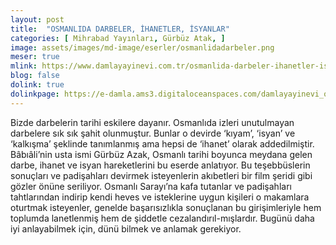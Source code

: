```yaml
---
layout: post
title:  "OSMANLIDA DARBELER, İHANETLER, İSYANLAR"
categories: [ Mihrabad Yayınları, Gürbüz Atak, ]
image: assets/images/md-image/eserler/osmanlidadarbeler.png
meser: true
mlink: https://www.damlayayinevi.com.tr/osmanlida-darbeler-ihanetler-isyanlar
blog: false
dolink: true
dolinkpage: https://e-damla.ams3.digitaloceanspaces.com/damlayayinevi_ornek_sayfalar/9786056725111/index.html
---
```


Bizde darbelerin tarihi eskilere dayanır. Osmanlıda izleri unutulmayan darbelere sık sık şahit olunmuştur. Bunlar o devirde ‘kıyam’, ‘isyan’ ve ‘kalkışma’ şeklinde tanımlanmış ama hepsi de ‘ihanet’ olarak addedilmiştir.
Bâbıâli’nin usta ismi Gürbüz Azak, Osmanlı tarihi boyunca meydana gelen darbe, ihanet ve isyan hareketlerini bu eserde anlatıyor. Bu teşebbüslerin sonuçları ve padişahları devirmek isteyenlerin akıbetleri bir film şeridi gibi gözler önüne seriliyor.
Osmanlı Sarayı’na kafa tutanlar ve padişahları tahtlarından indirip kendi heves ve isteklerine uygun kişileri o makamlara oturtmak isteyenler, genelde başarısızlıkla sonuçlanan bu girişimleriyle hem toplumda lanetlenmiş hem de şiddetle cezalandırıl-mışlardır. Bugünü daha iyi anlayabilmek için, dünü bilmek ve anlamak gerekiyor.
